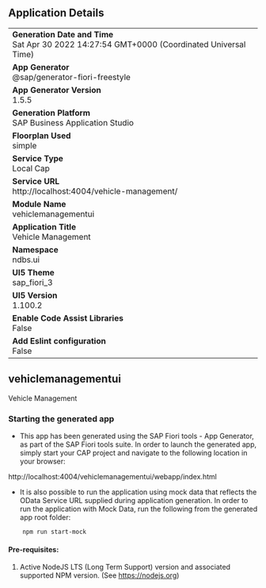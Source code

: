 ## Application Details
|               |
| ------------- |
|**Generation Date and Time**<br>Sat Apr 30 2022 14:27:54 GMT+0000 (Coordinated Universal Time)|
|**App Generator**<br>@sap/generator-fiori-freestyle|
|**App Generator Version**<br>1.5.5|
|**Generation Platform**<br>SAP Business Application Studio|
|**Floorplan Used**<br>simple|
|**Service Type**<br>Local Cap|
|**Service URL**<br>http://localhost:4004/vehicle-management/
|**Module Name**<br>vehiclemanagementui|
|**Application Title**<br>Vehicle Management|
|**Namespace**<br>ndbs.ui|
|**UI5 Theme**<br>sap_fiori_3|
|**UI5 Version**<br>1.100.2|
|**Enable Code Assist Libraries**<br>False|
|**Add Eslint configuration**<br>False|

## vehiclemanagementui

Vehicle Management

### Starting the generated app

-   This app has been generated using the SAP Fiori tools - App Generator, as part of the SAP Fiori tools suite.  In order to launch the generated app, simply start your CAP project and navigate to the following location in your browser:

http://localhost:4004/vehiclemanagementui/webapp/index.html

- It is also possible to run the application using mock data that reflects the OData Service URL supplied during application generation.  In order to run the application with Mock Data, run the following from the generated app root folder:

```
    npm run start-mock
```

#### Pre-requisites:

1. Active NodeJS LTS (Long Term Support) version and associated supported NPM version.  (See https://nodejs.org)



